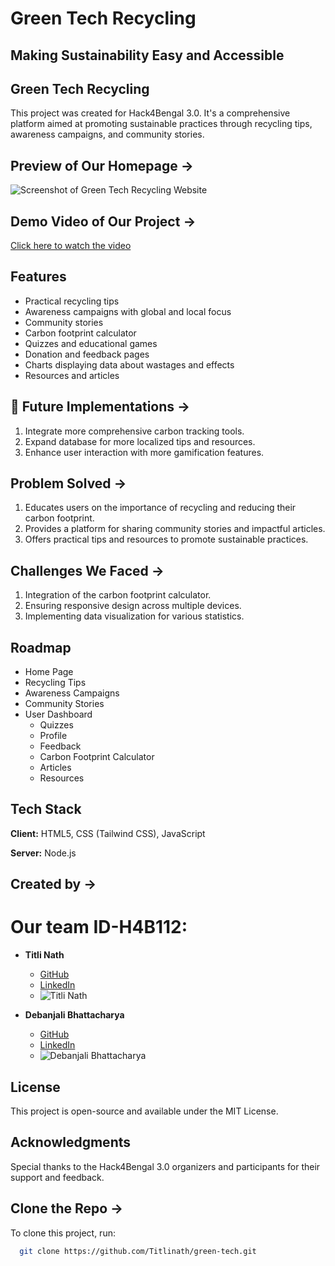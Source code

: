 # Green Tech Recycling

## Making Sustainability Easy and Accessible

## Green Tech Recycling
This project was created for Hack4Bengal 3.0. It's a comprehensive platform aimed at promoting sustainable practices through recycling tips, awareness campaigns, and community stories.

## Preview of Our Homepage ->
![Screenshot of Green Tech Recycling Website](![home](https://github.com/Titlinath/green-tech/assets/127376712/8d5c9967-d8b8-4335-8645-11e4ec1d1ecd)
)

## Demo Video of Our Project ->
[Click here to watch the video](https://drive.google.com/file/d/1hsl-hghVc3Lowub3ocQXynWNpImSWphL/view?usp=drive_link)

## Features

- Practical recycling tips
- Awareness campaigns with global and local focus
- Community stories
- Carbon footprint calculator
- Quizzes and educational games
- Donation and feedback pages
- Charts displaying data about wastages and effects
- Resources and articles

## 🚀 Future Implementations ->
1. Integrate more comprehensive carbon tracking tools.
2. Expand database for more localized tips and resources.
3. Enhance user interaction with more gamification features.

## Problem Solved ->
1. Educates users on the importance of recycling and reducing their carbon footprint.
2. Provides a platform for sharing community stories and impactful articles.
3. Offers practical tips and resources to promote sustainable practices.

## Challenges We Faced ->
1. Integration of the carbon footprint calculator.
2. Ensuring responsive design across multiple devices.
3. Implementing data visualization for various statistics.

## Roadmap

- Home Page
- Recycling Tips
- Awareness Campaigns
- Community Stories
- User Dashboard
  - Quizzes
  - Profile
  - Feedback
  - Carbon Footprint Calculator
  - Articles
  - Resources

## Tech Stack

**Client:** HTML5, CSS (Tailwind CSS), JavaScript

**Server:** Node.js

## Created by ->

# Our team ID-H4B112:
- **Titli Nath**
  - [GitHub](https://github.com/Titlinath)
  - [LinkedIn](https://www.linkedin.com/in/titli-nath-a976b7249/)
  - ![Titli Nath](https://media.licdn.com/dms/image/D4D03AQFYV7V8hCIuxQ/profile-displayphoto-shrink_400_400/0/1714921499772?e=1725494400&v=beta&t=jDICCZL9a8pdA21sqv0tfc0bL5KrwFrwnj01VZmCN_w)

- **Debanjali Bhattacharya**
  - [GitHub](https://github.com/Debanjali1234)
  - [LinkedIn](https://www.linkedin.com/in/debanjali-bhattacharya-9a7397269/)
  - ![Debanjali Bhattacharya](https://avatars.githubusercontent.com/u/126330453?v=4)

## License
This project is open-source and available under the MIT License.

## Acknowledgments
Special thanks to the Hack4Bengal 3.0 organizers and participants for their support and feedback.


## Clone the Repo ->
To clone this project, run:

```bash
  git clone https://github.com/Titlinath/green-tech.git



